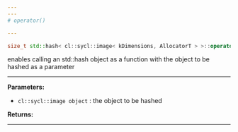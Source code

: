 ```yaml
---
---
# operator()

---
```


```cpp
size_t std::hash< cl::sycl::image< kDimensions, AllocatorT > >::operator()(const cl::sycl::image< kDimensions, AllocatorT > &object) const
```


enables calling an std::hash object as a function with the object to be hashed as a parameter 


---
**Parameters:**

 - `cl::sycl::image object`
: the object to be hashed 

**Returns:** 

---
